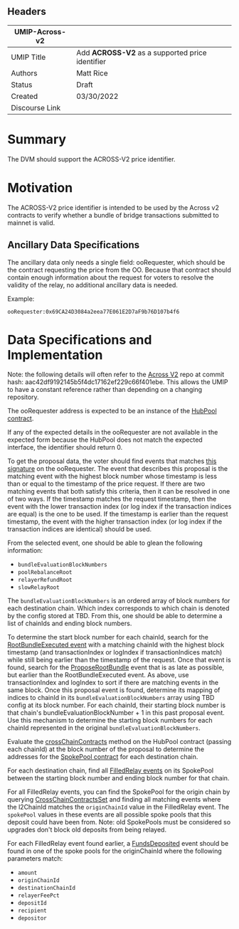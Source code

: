 ## Headers

| UMIP-Across-v2      |                                                                                               |
| ------------------- | --------------------------------------------------------------------------------------------- |
| UMIP Title          | Add **ACROSS-V2** as a supported price identifier                                             |
| Authors             | Matt Rice                                                                                     |
| Status              | Draft                                                                                         |
| Created             | 03/30/2022                                                                                    |
| Discourse Link      |                                                                                               |

# Summary 

The DVM should support the ACROSS-V2 price identifier.


# Motivation

The ACROSS-V2 price identifier is intended to be used by the Across v2 contracts to verify whether a bundle of bridge
transactions submitted to mainnet is valid.

## Ancillary Data Specifications

The ancillary data only needs a single field: ooRequester, which should be the contract requesting the price from the
OO. Because that contract should contain enough information about the request for voters to resolve the validity of the
relay, no additional ancillary data is needed.

Example:

```
ooRequester:0x69CA24D3084a2eea77E061E2D7aF9b76D107b4f6
```


# Data Specifications and Implementation

Note: the following details will often refer to the [Across V2](https://github.com/across-protocol/contracts-v2) repo
at commit hash: aac42df9192145b5f4dc17162ef229c66f401ebe. This allows the UMIP to have a constant reference rather than
depending on a changing repository.

The ooRequester address is expected to be an instance of the
[HubPool contract](https://github.com/across-protocol/contracts-v2/blob/aac42df9192145b5f4dc17162ef229c66f401ebe/contracts/HubPool.sol).

If any of the expected details in the ooRequester are not available in the expected form because the HubPool does not
match the expected interface, the identifier should return 0.

To get the proposal data, the voter should find events that matches
[this signature](https://github.com/across-protocol/contracts-v2/blob/aac42df9192145b5f4dc17162ef229c66f401ebe/contracts/HubPool.sol#L149-L157)
on the ooRequester. The event that describes this proposal is the matching event with the highest block number whose
timestamp is less than or equal to the timestamp of the price request. If there are two matching events that both
satisfy this criteria, then it can be resolved in one of two ways. If the timestamp matches the request timestamp,
then the event with the lower transaction index (or log index if the transaction indices are equal) is the one to be
used. If the timestamp is earlier than the request timestamp, the event with the higher transaction index (or log index
if the transaction indices are identical) should be used.

From the selected event, one should be able to glean the following information:
- `bundleEvaluationBlockNumbers`
- `poolRebalanceRoot`
- `relayerRefundRoot`
- `slowRelayRoot`

The `bundleEvaluationBlockNumbers` is an ordered array of block numbers for each destination chain. Which index
corresponds to which chain is denoted by the config stored at TBD. From this, one should be able to determine a list
of chainIds and ending block numbers.

To determine the start block number for each chainId, search for the
[RootBundleExecuted event](https://github.com/across-protocol/contracts-v2/blob/aac42df9192145b5f4dc17162ef229c66f401ebe/contracts/HubPool.sol#L158-L167)
with a matching chainId with the highest block timestamp (and transactionIndex or logIndex if transactionIndices match)
while still being earlier than the timestamp of the request. Once that event is found, search for the
[ProposeRootBundle](https://github.com/across-protocol/contracts-v2/blob/aac42df9192145b5f4dc17162ef229c66f401ebe/contracts/HubPool.sol#L149-L157)
event that is as late as possible, but earlier than the RootBundleExecuted event. As above, use transactionIndex and
logIndex to sort if there are matching events in the same block. Once this proposal event is found, determine its
mapping of indices to chainId in its `bundleEvaluationBlockNumbers` array using TBD config at its block number. For
each chainId, their starting block number is that chain's bundleEvaluationBlockNumber + 1 in this past proposal event.
Use this mechanism to determine the starting block numbers for each chainId represented in the original
`bundleEvaluationBlockNumbers`.

Evaluate the
[crossChainContracts](https://github.com/across-protocol/contracts-v2/blob/aac42df9192145b5f4dc17162ef229c66f401ebe/contracts/HubPool.sol#L60)
method on the HubPool contract (passing each chainId) at the block number of the proposal to determine the addresses
for the
[SpokePool contract](https://github.com/across-protocol/contracts-v2/blob/aac42df9192145b5f4dc17162ef229c66f401ebe/contracts/SpokePool.sol)
for each destination chain.

For each destination chain, find all
[FilledRelay events](https://github.com/across-protocol/contracts-v2/blob/aac42df9192145b5f4dc17162ef229c66f401ebe/contracts/SpokePool.sol#L84-L100)
on its SpokePool between the starting block number and ending block number for that chain.

For all FilledRelay events, you can find the SpokePool for the origin chain by querying
[CrossChainContractsSet](https://github.com/across-protocol/contracts-v2/blob/aac42df9192145b5f4dc17162ef229c66f401ebe/contracts/HubPool.sol#L120)
and finding all matching events where the l2ChainId matches the `originChainId` value in the FilledRelay event. The
`spokePool` values in these events are all possible spoke pools that this deposit could have been from. Note: old
SpokePools must be considered so upgrades don't block old deposits from being relayed.

For each FilledRelay event found earlier, a
[FundsDeposited](https://github.com/across-protocol/contracts-v2/blob/aac42df9192145b5f4dc17162ef229c66f401ebe/contracts/SpokePool.sol#L67-L77)
event should be found in one of the spoke pools for the originChainId where the following parameters match:

- `amount`
- `originChainId`
- `destinationChainId`
- `relayerFeePct`
- `depositId`
- `recipient`
- `depositor`


